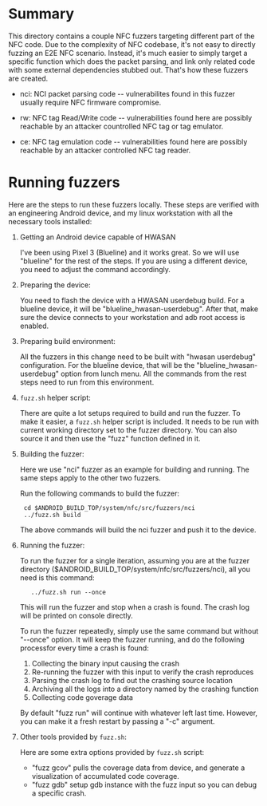 # Summary

This directory contains a couple NFC fuzzers targeting different part of the
NFC code. Due to the complexity of NFC codebase, it's not easy to directly
fuzzing an E2E NFC scenario. Instead, it's much easier to simply target a
specific function which does the packet parsing, and link only related code
with some external dependencies stubbed out. That's how these fuzzers are
created.


* nci:
NCI packet parsing code -- vulnerabilites found in this fuzzer usually require
NFC firmware compromise.

* rw:
NFC tag Read/Write code -- vulnerabilities found here are possibly reachable by
an attacker countrolled NFC tag or tag emulator.

* ce:
NFC tag emulation code -- vulnerabilities found here are possibly reachable by
an attacker controlled NFC tag reader.


# Running fuzzers

Here are the steps to run these fuzzers locally. These steps are verified with
an engineering Android device, and my linux workstation with all the necessary
tools installed:

1. Getting an Android device capable of HWASAN

    I've been using Pixel 3 (Blueline) and it works great. So we will use
    "blueline" for the rest of the steps. If you are using a different device,
    you need to adjust the command accordingly.

2. Preparing the device:

    You need to flash the device with a HWASAN userdebug build. For a blueline
    device, it will be "blueline_hwasan-userdebug". After that, make sure the
    device connects to your workstation and adb root access is enabled.

3. Preparing build environment:

    All the fuzzers in this change need to be built with "hwasan userdebug"
    configuration. For the blueline device, that will be the
    "blueline_hwasan-userdebug" option from lunch menu. All the commands from
    the rest steps need to run from this environment.

4. `fuzz.sh` helper script:

    There are quite a lot setups required to build and run the fuzzer. To make
    it easier, a `fuzz.sh` helper script is included. It needs to be run with
    current working directory set to the fuzzer directory. You can also source
    it and then use the "fuzz" function defined in it.

5. Building the fuzzer:

    Here we use "nci" fuzzer as an example for building and running. The same
    steps apply to the other two fuzzers.

    Run the following commands to build the fuzzer:

        cd $ANDROID_BUILD_TOP/system/nfc/src/fuzzers/nci
        ../fuzz.sh build

    The above commands will build the nci fuzzer and push it to the device.

6. Running the fuzzer:

    To run the fuzzer for a single iteration, assuming you are at the fuzzer
    directory ($ANDROID_BUILD_TOP/system/nfc/src/fuzzers/nci), all you need is
    this command:

          ../fuzz.sh run --once

    This will run the fuzzer and stop when a crash is found. The crash log will
    be printed on console directly.

    To run the fuzzer repeatedly, simply use the same command but without
    "--once" option. It will keep the fuzzer running, and do the following
    processfor every time a crash is found:

    1. Collecting the binary input causing the crash
    2. Re-running the fuzzer with this input to verify the crash reproduces
    3. Parsing the crash log to find out the crashing source location
    4. Archiving all the logs into a directory named by the crashing function
    5. Collecting code goverage data

    By default "fuzz run" will continue with whatever left last time. However,
    you can make it a fresh restart by passing a "-c" argument.

7. Other tools provided by `fuzz.sh`:

    Here are some extra options provided by `fuzz.sh` script:
    * "fuzz gcov" pulls the coverage data from device, and generate a
    visualization of accumulated code coverage.
    * "fuzz gdb" setup gdb instance with the fuzz input so you can debug a
    specific crash.
